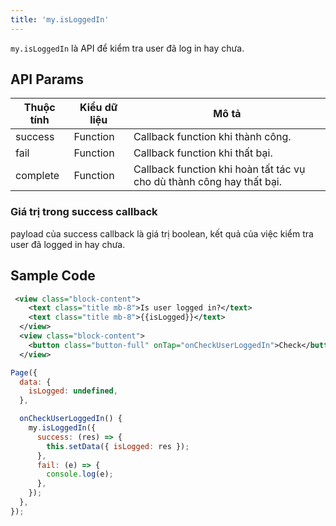 ```yaml
---
title: 'my.isLoggedIn'
---
```


`my.isLoggedIn` là API để kiểm tra user đã log in hay chưa.

## API Params

| Thuộc tính | Kiểu dữ liệu   |  Mô tả                                                                |
| ---------- | -------------- | --------------------------------------------------------------------- |
| success    | Function       | Callback function khi thành công.                                     |
| fail       | Function       | Callback function khi thất bại.                                       |
| complete   | Function       | Callback function khi hoàn tất tác vụ cho dù thành công hay thất bại. |

### Giá trị trong success callback

payload của success callback là giá trị boolean, kết quả của việc kiểm tra user đã logged in hay chưa.

## Sample Code

```xml
 <view class="block-content">
    <text class="title mb-8">Is user logged in?</text>
    <text class="title mb-8">{{isLogged}}</text>
  </view>
  <view class="block-content">
    <button class="button-full" onTap="onCheckUserLoggedIn">Check</button>
  </view>
```

```js
Page({
  data: {
    isLogged: undefined,
  },

  onCheckUserLoggedIn() {
    my.isLoggedIn({
      success: (res) => {
        this.setData({ isLogged: res });
      },
      fail: (e) => {
        console.log(e);
      },
    });
  },
});

```

